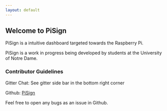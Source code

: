 ```yaml
---
layout: default
---
```


## Welcome to PiSign

PiSign is a intuitive dashboard targeted towards the Raspberry Pi.

PiSign is a work in progress being developed by students at the University
of Notre Dame.

### Contributor Guidelines

Gitter Chat: See gitter side bar in the bottom right corner

Github: [PiSign](https://github.com/pisign)

Feel free to open any bugs as an issue in Github.
